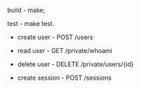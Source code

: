 build - make;

test - make test.

- create user - POST /users
- read user - GET /private/whoami
- delete user - DELETE /private/users/{id}

- create session - POST /sessions

